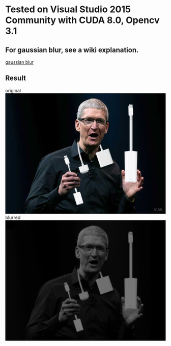 # Tested on Visual Studio 2015 Community with CUDA 8.0, Opencv 3.1

## For gaussian blur, see a wiki explanation.
[gaussian blur](https://en.wikipedia.org/wiki/Gaussian_blur)

## Result
original
![original](type-c.jpg)
blurred
![blurred](blurred.jpg)